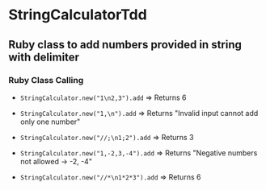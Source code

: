 # StringCalculatorTdd

## Ruby class to add numbers provided in string with delimiter

### Ruby Class Calling

- `StringCalculator.new("1\n2,3").add` => Returns 6

- `StringCalculator.new("1,\n").add` => Returns "Invalid input cannot add only one number"

- `StringCalculator.new("//;\n1;2").add` => Returns 3

- `StringCalculator.new("1,-2,3,-4").add` => Returns "Negative numbers not allowed -> -2, -4"

- `StringCalculator.new("//*\n1*2*3").add` => Returns 6